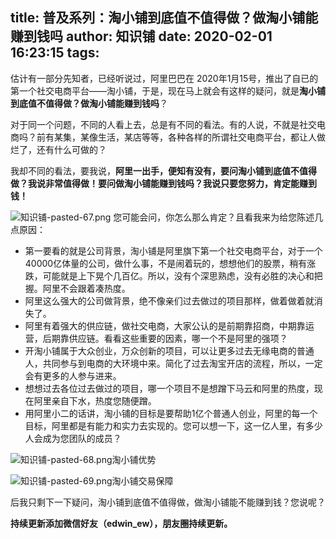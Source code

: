 title: 普及系列：淘小铺到底值不值得做？做淘小铺能赚到钱吗
author: 知识铺
date: 2020-02-01 16:23:15
tags:
---
估计有一部分先知者，已经听说过，阿里巴巴在 2020年1月15号，推出了自已的第一个社交电商平台——淘小铺，于是，现在马上就会有这样的疑问，就是**淘小铺到底值不值得做？做淘小铺能赚到钱吗**？

对于同一个问题，不同的人看上去，总是有不同的看法。有的人说，不就是社交电商吗？前有某集，某像生活，某店等等，各种各样的所谓社交电商平台，都让人做烂了，还有什么可做的？

我却不同的看法，要我说，**阿里一出手，便知有没有，要问淘小铺到底值不值得做？我说非常值得做！要问做淘小铺能赚到钱吗？我说只要您努力，肯定能赚到钱！**


![知识铺-pasted-67.png](https:\/\/blog.zshipu.com/txp/images/pasted-67.png)
您可能会问，你怎么那么肯定？且看我来为给您陈述几点原因：

*   第一要看的就是公司背景，淘小铺是阿里旗下第一个社交电商平台，对于一个40000亿体量的公司，做什么事，不是闹着玩的，想想他们的股票，稍有涨跌，可能就是上下晃个几百亿。所以，没有个深思熟虑，没有必胜的决心和把握。阿里不会跟着凑热度。
*   阿里这么强大的公司做背景，绝不像亲们过去做过的项目那样，做着做着就消失了。
*   阿里有着强大的供应链，做社交电商，大家公认的是前期靠招商，中期靠运营，后期靠供应链。看看这些重要的因素，哪一个不是阿里的强项？
*   开淘小铺属于大众创业，万众创新的项目，可以让更多过去无缘电商的普通人，共同参与到电商的大环境中来。简化了过去淘宝开店的流程，所以，一定会有更多的人参与进来。
*   想想过去各位过去做过的项目，哪一个项目不是想蹭下马云和阿里的热度，现在阿里亲自下水，热度您随便蹭。
*   用阿里小二的话讲，淘小铺的目标是要帮助1亿个普通人创业，阿里的每一个目标，阿里都是有能力和实力去实现的。您可以想一下，这一亿人里，有多少人会成为您团队的成员？

![知识铺-pasted-68.png](https:\/\/blog.zshipu.com/txp/images/pasted-68.png)淘小铺优势


![知识铺-pasted-69.png](https:\/\/blog.zshipu.com/txp/images/pasted-69.png)淘小铺交易保障

后我只剩下一下疑问，淘小铺到底值不值得做，做淘小铺能不能赚到钱？您说呢？

**持续更新添加微信好友（edwin_ew），朋友圈持续更新。**

